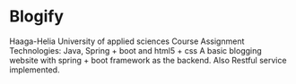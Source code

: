 # Blogify
Haaga-Helia University of applied sciences 
Course Assignment 
Technologies: Java, Spring + boot and html5 + css
A basic blogging website with spring + boot framework as the backend.
Also Restful service implemented.

